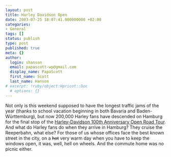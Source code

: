 ```yaml
---
layout: post
title: Harley Davidson Open
date: 2003-07-25 18:07:41.000000000 +02:00
categories:
- General
tags: []
status: publish
type: post
published: true
meta: {}
author:
  login: shanson
  email: papascott-wp@gmail.com
  display_name: PapaScott
  first_name: Scott
  last_name: Hanson
# excerpt: !ruby/object:Hpricot::Doc
  # options: {}
---
```

<p>Not only is this weekend supposed to have the longest traffic jams of the year (thanks to school vacation beginning in both Bavaria and Baden-Württemburg), but now 200,000 Harley fans have descended on Hamburg for the final stop of the <a title="Harley-Davidson | 100th Anniversary | Open Road Tour | Hamburg" href="http://www.harley-davidson.com/AN/100/ORT/HAMB/en/hamburg.asp">Harley-Davidson  100th Anniversary Open Road Tour</a>. And what do Harley fans do when they arrive in Hamburg? They cruise the Reeperbahn, what else? For those of us whose offices face the best known street in the city, on a <s>hot</s> very warm day when you have to keep the windows open, it was, well, hell on wheels. And the commute home was no picnic either.</p>
